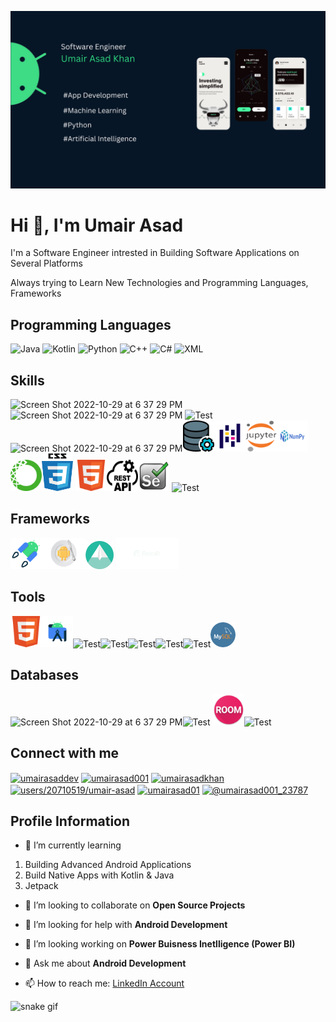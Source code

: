 ![Umair Asad Khan](https://github.com/Umairasaddev/images/blob/main/Umair%20Asad%20Khan%20%60.png)

# Hi 👋, I'm Umair Asad

I'm a Software Engineer intrested in Building Software Applications on Several Platforms

Always trying to Learn New Technologies and Programming Languages, Frameworks


## Programming Languages


![Java](https://img.shields.io/badge/-Java-black?style=flat-square&logo=java&logoColor=white)
![Kotlin](https://img.shields.io/badge/-Kotlin-000?&logo=Kotlin)
![Python](https://img.shields.io/badge/-Python-000?&logo=Python)
![C++](https://img.shields.io/badge/-C++-black?style=flat-square&logo=c%2B%2B&logoColor=white)
![C#](https://img.shields.io/badge/-C%23-black?style=flat-square&logo=c%20sharp&logoColor=white)
![XML](https://img.shields.io/badge/-XML-black?style=flat-square&logo=xml&logoColor=white)





## Skills

<img width="50" height="50" alt="Screen Shot 2022-10-29 at 6 37 29 PM" src="https://user-images.githubusercontent.com/29167110/199557238-1f426397-0c50-4581-a801-9844778bdfef.png"><img width="50" height="50" alt="Screen Shot 2022-10-29 at 6 37 29 PM" src="https://user-images.githubusercontent.com/29167110/199558516-1a1156c8-083d-44eb-85e3-cece335ef61c.png">
<img width="50" height="50" alt="Test" src="https://user-images.githubusercontent.com/29167110/199563587-f85e0d43-8f55-481b-ab67-5eaa5906f465.png"><img width="50" height="50" alt="Screen Shot 2022-10-29 at 6 37 29 PM" src="https://user-images.githubusercontent.com/29167110/199562082-ea7aa8ca-ef1c-46d5-852e-2739128a6ca5.png"><img width="50" height="50" alt="Screen Shot 2022-10-29 at 6 37 29 PM" src="https://github.com/Umairasaddev/images/blob/main/servers.png"><img width="50" height="50" alt="Screen Shot 2022-10-29 at 6 37 29 PM" src="https://github.com/Umairasaddev/images/blob/main/pandas.png"><img width="50" height="50" alt="Screen Shot 2022-10-29 at 6 37 29 PM" src="https://github.com/Umairasaddev/images/blob/main/Jupyter_logo.svg%20(1).png"><img width="50" height="50" src="https://github.com/Umairasaddev/images/blob/main/Numpy.png"><img width="50" height="50" src="https://github.com/Umairasaddev/images/blob/main/conda.png"><img width="50" height="60" src = "https://github.com/Umairasaddev/images/blob/main/css.png"> <img width="50" height="50"
 src="https://github.com/Umairasaddev/images/blob/main/html5-logo-31813.png"><img width="50" height="50"
 src="https://github.com/Umairasaddev/images/blob/main/rest-api-icon.png"><img width="50" height="50"
 src="https://github.com/Umairasaddev/images/blob/main/selenium.png"> 
<img width="50" height="50" alt="Test" src="https://user-images.githubusercontent.com/29167110/199562665-8d2c7a74-15b2-4aa5-b844-2afe3e937638.png">
 
     
     








## Frameworks



<img width="50" height="50" alt="Test" src="https://github.com/Umairasaddev/images/blob/main/jetpack-removebg-preview.png"><img width="70" height="50" alt="Test" src="https://github.com/Umairasaddev/images/blob/main/butterknife-removebg-preview.png"><img width="45" height="45" alt="Test" src="https://github.com/Umairasaddev/images/blob/main/glidenew.png">
<img width="100" height="50" alt="Test" src="https://github.com/Umairasaddev/images/blob/main/retrofit-removebg-preview.png">




## Tools


<!-- <img width="50" height="50" alt="Test" src="https://user-images.githubusercontent.com/29167110/199566469-9b31d196-aa48-4d76-9992-37147c16ba2a.png">
<img width="50" height="50" alt="Test" src="https://user-images.githubusercontent.com/29167110/199566478-dea25cd8-9195-427d-a938-caa2c63bcc58.png">
<img width="50" height="50" alt="Test" src="https://user-images.githubusercontent.com/29167110/199566826-645c6af2-cf29-40b1-a4dc-d6932ee40229.png">

<img width="50" height="50" alt="Test" src="https://user-images.githubusercontent.com/29167110/199611158-73f084f2-2c40-422b-a65c-8c2ad60c9637.png">
<img width="50" height="50" alt="Test" src="https://user-images.githubusercontent.com/29167110/199611463-0b74c64e-40d1-4992-af16-70c1693213fd.png">
<img width="50" height="50" alt="Test" src="https://user-images.githubusercontent.com/29167110/199611588-6dbf97c9-b704-4bb4-8db0-076b97c08c82.png"> -->


<img width="50" height="50"
 src="https://github.com/Umairasaddev/images/blob/main/html5-logo-31813.png"><img width="50" height="50" alt="Test" src="https://github.com/Umairasaddev/images/blob/main/androidstudio-removebg-preview.png"><img width="50" height="50" alt="Test" src="https://user-images.githubusercontent.com/29167110/199565787-27dcc5d2-5608-4b49-8feb-fec0b53d05f9.png"><img width="50" height="50" alt="Test" src="https://user-images.githubusercontent.com/29167110/199567041-d62b4f45-11ab-48ec-9870-08fa0d58d335.png"><img width="50" height="50" alt="Test" src="https://user-images.githubusercontent.com/29167110/199566820-4ae95bb7-d86e-4078-bcf4-fb1c47900de8.png"><img width="50" height="50" alt="Test" src="https://user-images.githubusercontent.com/29167110/199611160-22550c92-b41e-4e3f-b27e-b174cc6965bf.png"><img width="50" height="50" alt="Test" src="https://user-images.githubusercontent.com/29167110/199612200-310750a8-54f0-445b-aeac-115ff54f450d.png"><img width="40" height="40" alt="Test" src="https://github.com/Umairasaddev/images/blob/main/mysqlserver-removebg-preview.png">
## Databases
<img width="50" height="50" alt="Screen Shot 2022-10-29 at 6 37 29 PM" src="https://user-images.githubusercontent.com/29167110/199562082-ea7aa8ca-ef1c-46d5-852e-2739128a6ca5.png"><img width="50" height="50" alt="Test" src="https://user-images.githubusercontent.com/29167110/199612181-95dd4819-9e83-473e-82ed-3cc103c5c70f.png">
<img width="50" height="50" alt="Test" src="https://github.com/Umairasaddev/images/blob/main/room.png"><img width="50" height="50" alt="Test" src="https://user-images.githubusercontent.com/29167110/199611929-b357e96f-2660-422b-bffc-a802fce673c7.png">

## Connect with me
<p align="left">
<a href="https://dev.to/umairasaddev" target="blank"><img align="center" src="https://raw.githubusercontent.com/rahuldkjain/github-profile-readme-generator/master/src/images/icons/Social/devto.svg" alt="umairasaddev" height="30" width="40" /></a>
<a href="https://twitter.com/umairasad001" target="blank"><img align="center" src="https://raw.githubusercontent.com/rahuldkjain/github-profile-readme-generator/master/src/images/icons/Social/twitter.svg" alt="umairasad001" height="30" width="40" /></a>
<a href="https://www.linkedin.com/in/umair-asad-khan/" target="blank"><img align="center" src="https://raw.githubusercontent.com/rahuldkjain/github-profile-readme-generator/master/src/images/icons/Social/linked-in-alt.svg" alt="umairasadkhan" height="30" width="40" /></a>
<a href="https://stackoverflow.com/users/20710519/umair-asad" target="blank"><img align="center" src="https://raw.githubusercontent.com/rahuldkjain/github-profile-readme-generator/master/src/images/icons/Social/stack-overflow.svg" alt="users/20710519/umair-asad" height="30" width="40" /></a>
<a href="https://instagram.com/umairasad01" target="blank"><img align="center" src="https://raw.githubusercontent.com/rahuldkjain/github-profile-readme-generator/master/src/images/icons/Social/instagram.svg" alt="umairasad01" height="30" width="40" /></a>
<a href="https://medium.com/@umairasad001_23787" target="blank"><img align="center" src="https://raw.githubusercontent.com/rahuldkjain/github-profile-readme-generator/master/src/images/icons/Social/medium.svg" alt="@umairasad001_23787" height="30" width="40" /></a>


</p>





## Profile Information

- 🌱 I’m currently learning 
1. Building Advanced Android Applications
2. Build Native Apps with Kotlin & Java
3. Jetpack

- 👯 I’m looking to collaborate on **Open Source Projects**

- 🤝 I’m looking for help with **Android Development**
  
- 🤝 I’m looking working on  **Power Buisness Inetlligence (Power BI)**

- 💬 Ask me about **Android Development**

- 📫 How to reach me: [LinkedIn Account](https://www.linkedin.com/in/umair-asad-khan/)

![snake gif](https://github.com/umairasaddev/umairasaddev/blob/output/github-contribution-grid-snake.gif)



